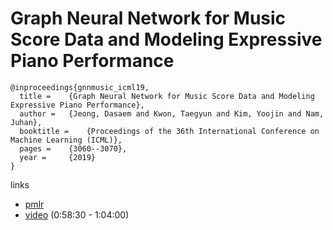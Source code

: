 # Graph Neural Network for Music Score Data and Modeling Expressive Piano Performance

```
@inproceedings{gnnmusic_icml19,
  title = 	 {Graph Neural Network for Music Score Data and Modeling Expressive Piano Performance},
  author = 	 {Jeong, Dasaem and Kwon, Taegyun and Kim, Yoojin and Nam, Juhan},
  booktitle = 	 {Proceedings of the 36th International Conference on Machine Learning (ICML)},
  pages = 	 {3060--3070},
  year = 	 {2019}
}
```

links
- [pmlr](http://proceedings.mlr.press/v97/jeong19a.html)
- [video](https://slideslive.com/38917395/applications?t=4244) (0:58:30 - 1:04:00)
